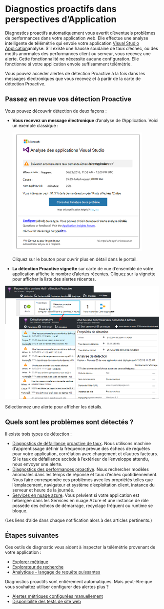 <properties 
    pageTitle="Diagnostics proactifs dans perspectives Application | Microsoft Azure" 
    description="Application analyse effectue une analyse approfondie automatique de télémétrie de votre application et vous avertit des problèmes potentiels." 
    services="application-insights" 
    documentationCenter="windows"
    authors="rakefetj" 
    manager="douge"/>

<tags 
    ms.service="application-insights" 
    ms.workload="tbd" 
    ms.tgt_pltfrm="ibiza" 
    ms.devlang="na" 
    ms.topic="article" 
    ms.date="08/15/2016" 
    ms.author="awills"/>

#  <a name="proactive-diagnostics-in-application-insights"></a>Diagnostics proactifs dans perspectives d’Application

 Diagnostics proactifs automatiquement vous avertit d’éventuels problèmes de performances dans votre application web. Elle effectue une analyse intelligente de télémétrie qui envoie votre application [Visual Studio Application](app-insights-overview.md)analyse. S’il existe une hausse soudaine de taux d’échec, ou des motifs anormales des performances client ou serveur, vous recevez une alerte. Cette fonctionnalité ne nécessite aucune configuration. Elle fonctionne si votre application envoie suffisamment télémétrie.

Vous pouvez accéder alertes de détection Proactive à la fois dans les messages électroniques que vous recevez et à partir de la carte de détection Proactive.



## <a name="review-your-proactive-detections"></a>Passez en revue vos détection Proactive

Vous pouvez découvrir détection de deux façons :

* **Vous recevez un message électronique** d’analyse de l’Application. Voici un exemple classique :

    ![Message d’alerte](./media/app-insights-proactive-diagnostics/03.png)

    Cliquez sur le bouton pour ouvrir plus en détail dans le portail.

* **La détection Proactive vignette** sur carte de vue d’ensemble de votre application affiche le nombre d’alertes récentes. Cliquez sur la vignette pour afficher la liste des alertes récentes.

![Affichage récentes détectés](./media/app-insights-proactive-diagnostics/04.png)

Sélectionnez une alerte pour afficher les détails.


## <a name="what-problems-are-detected"></a>Quels sont les problèmes sont détectés ?

Il existe trois types de détection :

* [Diagnostics de défaillance proactive de taux](app-insights-proactive-failure-diagnostics.md). Nous utilisons machine d’apprentissage définir la fréquence prévue des échecs de requêtes pour votre application, corrélation avec chargement et d’autres facteurs. Si le taux de défaillance accède à l’extérieur de l’enveloppe attendu, nous envoyer une alerte.
* [Diagnostics des performances proactive](app-insights-proactive-performance-diagnostics.md). Nous rechercher modèles anormales dans les temps de réponse et taux d’échec quotidiennement. Nous faire correspondre ces problèmes avec les propriétés telles que l’emplacement, navigateur et système d’exploitation client, instance du serveur et heure de la journée.
* [Services en nuage azure](https://azure.microsoft.com/blog/proactive-notifications-on-cloud-service-issues-with-azure-diagnostics-and-application-insights/). Vous prévient si votre application est hébergée dans les Services en nuage Azure et une instance de rôle possède des échecs de démarrage, recyclage fréquent ou runtime se bloque.

(Les liens d’aide dans chaque notification alors à des articles pertinents.)


## <a name="next-steps"></a>Étapes suivantes

Ces outils de diagnostic vous aident à inspecter la télémétrie provenant de votre application :

* [Explorer métrique](app-insights-metrics-explorer.md)
* [Explorateur de recherche](app-insights-diagnostic-search.md)
* [Analytique - langage de requête puissantes](app-insights-analytics-tour.md)

Diagnostics proactifs sont entièrement automatiques. Mais peut-être que vous souhaitez utiliser configurer des alertes plus ?

* [Alertes métriques configurées manuellement](app-insights-alerts.md)
* [Disponibilité des tests de site web](app-insights-monitor-web-app-availability.md) 


